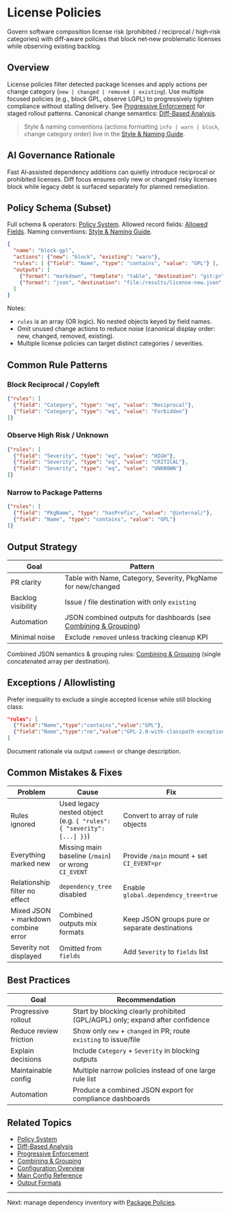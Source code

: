 # License Policies

Govern software composition license risk (prohibited / reciprocal / high‑risk categories) with diff‑aware policies that block net‑new problematic licenses while observing existing backlog.

## Overview
License policies filter detected package licenses and apply actions per change category (`new | changed | removed | existing`). Use multiple focused policies (e.g., block GPL, observe LGPL) to progressively tighten compliance without stalling delivery. See [Progressive Enforcement](../operations/progressive-enforcement.md) for staged rollout patterns. Canonical change semantics: [Diff-Based Analysis](../concepts/diff-analysis.md).

> Style & naming conventions (actions formatting `info | warn | block`, change category order) live in the [Style & Naming Guide](../configuration/style-naming-guide.md).

## AI Governance Rationale
Fast AI‑assisted dependency additions can quietly introduce reciprocal or prohibited licenses. Diff focus ensures only new or changed risky licenses block while legacy debt is surfaced separately for planned remediation.

## Policy Schema (Subset)
Full schema & operators: [Policy System](../concepts/policy-system.md). Allowed record fields: [Allowed Fields](../concepts/policy-system.md#allowed-record-fields-filter--display). Naming conventions: [Style & Naming Guide](../configuration/style-naming-guide.md).
```json
{
  "name": "block-gpl",
  "actions": {"new": "block", "existing": "warn"},
  "rules": [ {"field": "Name", "type": "contains", "value": "GPL"} ],
  "outputs": [
    {"format": "markdown", "template": "table", "destination": "git:pr", "fields": ["Name","Category","Severity","PkgName"], "changes": ["new"], "collapse": true},
    {"format": "json", "destination": "file:/results/license-new.json", "changes": ["new"], "combined": true}
  ]
}
```
Notes:
- `rules` is an array (OR logic). No nested objects keyed by field names.
- Omit unused change actions to reduce noise (canonical display order: new, changed, removed, existing).
- Multiple license policies can target distinct categories / severities.

## Common Rule Patterns
### Block Reciprocal / Copyleft
```json
{"rules": [
  {"field": "Category", "type": "eq", "value": "Reciprocal"},
  {"field": "Category", "type": "eq", "value": "Forbidden"}
]}
```
### Observe High Risk / Unknown
```json
{"rules": [
  {"field": "Severity", "type": "eq", "value": "HIGH"},
  {"field": "Severity", "type": "eq", "value": "CRITICAL"},
  {"field": "Severity", "type": "eq", "value": "UNKNOWN"}
]}
```
### Narrow to Package Patterns
```json
{"rules": [
  {"field": "PkgName", "type": "hasPrefix", "value": "@internal/"},
  {"field": "Name", "type": "contains", "value": "GPL"}
]}
```

## Output Strategy
| Goal | Pattern |
|------|---------|
| PR clarity | Table with Name, Category, Severity, PkgName for new/changed |
| Backlog visibility | Issue / file destination with only `existing` |
| Automation | JSON combined outputs for dashboards (see [Combining & Grouping](../output/combining-grouping.md)) |
| Minimal noise | Exclude `removed` unless tracking cleanup KPI |

Combined JSON semantics & grouping rules: [Combining & Grouping](../output/combining-grouping.md) (single concatenated array per destination).

## Exceptions / Allowlisting
Prefer inequality to exclude a single accepted license while still blocking class:
```json
"rules": [
  {"field":"Name","type":"contains","value":"GPL"},
  {"field":"Name","type":"ne","value":"GPL-2.0-with-classpath-exception"}
]
```
Document rationale via output `comment` or change description.

## Common Mistakes & Fixes
| Problem | Cause | Fix |
|---------|-------|-----|
| Rules ignored | Used legacy nested object (e.g. `{ "rules": { "severity": [...] }}`) | Convert to array of rule objects |
| Everything marked new | Missing main baseline (`/main`) or wrong `CI_EVENT` | Provide `/main` mount + set `CI_EVENT=pr` |
| Relationship filter no effect | `dependency_tree` disabled | Enable `global.dependency_tree=true` |
| Mixed JSON + markdown combine error | Combined outputs mix formats | Keep JSON groups pure or separate destinations |
| Severity not displayed | Omitted from `fields` | Add `Severity` to `fields` list |

## Best Practices
| Goal | Recommendation |
|------|---------------|
| Progressive rollout | Start by blocking clearly prohibited (GPL/AGPL) only; expand after confidence |
| Reduce review friction | Show only `new` + `changed` in PR; route `existing` to issue/file |
| Explain decisions | Include `Category` + `Severity` in blocking outputs |
| Maintainable config | Multiple narrow policies instead of one large rule list |
| Automation | Produce a combined JSON export for compliance dashboards |

## Related Topics
- [Policy System](../concepts/policy-system.md)
- [Diff-Based Analysis](../concepts/diff-analysis.md)
- [Progressive Enforcement](../operations/progressive-enforcement.md)
- [Combining & Grouping](../output/combining-grouping.md)
- [Configuration Overview](../configuration/overview.md)
- [Main Config Reference](../configuration/main-config.md)
- [Output Formats](../output/formats.md)

---
Next: manage dependency inventory with [Package Policies](./package.md).
